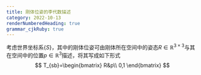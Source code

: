 ```yaml
---
title: 刚体位姿的李代数描述
category: 2022-10-13
renderNumberedHeading: true
grammar_cjkRuby: true
---
```

考虑世界坐标系$\{S\}$，其中的刚体位姿可由刚体所在空间中的姿态$R\in\mathbb{R}^{3\times3}$与其在空间中的位置$p\in\mathbb{R}^3$描述，将其写成如下形式
$$
T_{sb}=\begin{bmatrix}
R&p\\
0,1
\end{bmatrix}
$$